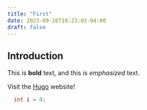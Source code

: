 ```yaml
---
title: "First"
date: 2023-09-26T18:23:03-04:00
draft: false
---
```


## Introduction

This is **bold** text, and this is *emphasized* text.

Visit the [Hugo](https://gohugo.io) website!

```c
  int i = 0;
```
